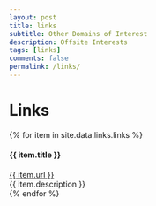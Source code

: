 ```yaml
---
layout: post
title: links
subtitle: Other Domains of Interest
description: Offsite Interests
tags: [links]
comments: false
permalink: /links/
---
```


# Links


<div>
    {% for item in site.data.links.links %}
    <!-- TODO: implement with classes instead of hardcoded style -->    
    <div style="{% cycle '', 'background: #EEEEEE' %}">
        <div class="wideFlex">
            <!-- 
            <div class="" >
                {{ item.category }}
            </div>
            -->
            <div class="" >
                <h4>{{ item.title }}</h4>
            </div>
            <div class="" >
                <a href="https://{{ item.url}}">{{ item.url }}</a>
            </div>
        </div>
        <div class="" >
            {{ item.description }}
        </div>    
    </div>
    {% endfor %}
</div>
